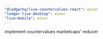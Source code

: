 ```yaml
---
"@ledgerhq/live-countervalues-react": minor
"ledger-live-desktop": minor
"live-mobile": minor
---
```


implement countervalues marketcaps' reducer
